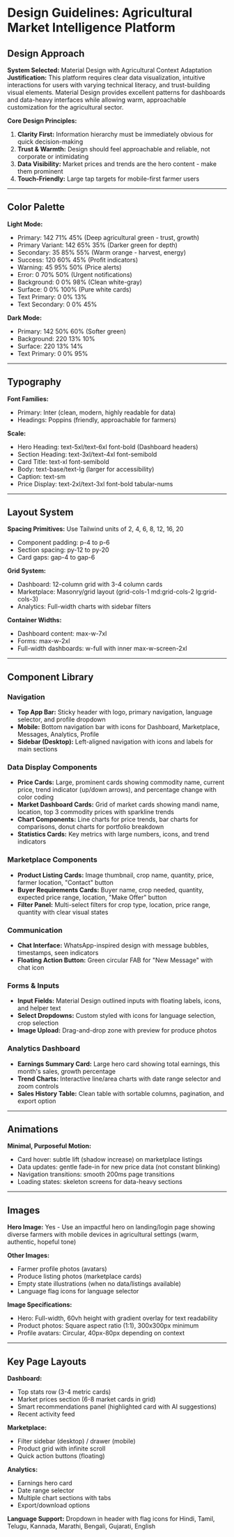 # Design Guidelines: Agricultural Market Intelligence Platform

## Design Approach

**System Selected:** Material Design with Agricultural Context Adaptation
**Justification:** This platform requires clear data visualization, intuitive interactions for users with varying technical literacy, and trust-building visual elements. Material Design provides excellent patterns for dashboards and data-heavy interfaces while allowing warm, approachable customization for the agricultural sector.

**Core Design Principles:**
1. **Clarity First:** Information hierarchy must be immediately obvious for quick decision-making
2. **Trust & Warmth:** Design should feel approachable and reliable, not corporate or intimidating
3. **Data Visibility:** Market prices and trends are the hero content - make them prominent
4. **Touch-Friendly:** Large tap targets for mobile-first farmer users

---

## Color Palette

**Light Mode:**
- Primary: 142 71% 45% (Deep agricultural green - trust, growth)
- Primary Variant: 142 65% 35% (Darker green for depth)
- Secondary: 35 85% 55% (Warm orange - harvest, energy)
- Success: 120 60% 45% (Profit indicators)
- Warning: 45 95% 50% (Price alerts)
- Error: 0 70% 50% (Urgent notifications)
- Background: 0 0% 98% (Clean white-gray)
- Surface: 0 0% 100% (Pure white cards)
- Text Primary: 0 0% 13%
- Text Secondary: 0 0% 45%

**Dark Mode:**
- Primary: 142 50% 60% (Softer green)
- Background: 220 13% 10%
- Surface: 220 13% 14%
- Text Primary: 0 0% 95%

---

## Typography

**Font Families:**
- Primary: Inter (clean, modern, highly readable for data)
- Headings: Poppins (friendly, approachable for farmers)

**Scale:**
- Hero Heading: text-5xl/text-6xl font-bold (Dashboard headers)
- Section Heading: text-3xl/text-4xl font-semibold
- Card Title: text-xl font-semibold
- Body: text-base/text-lg (larger for accessibility)
- Caption: text-sm
- Price Display: text-2xl/text-3xl font-bold tabular-nums

---

## Layout System

**Spacing Primitives:** Use Tailwind units of 2, 4, 6, 8, 12, 16, 20
- Component padding: p-4 to p-6
- Section spacing: py-12 to py-20
- Card gaps: gap-4 to gap-6

**Grid System:**
- Dashboard: 12-column grid with 3-4 column cards
- Marketplace: Masonry/grid layout (grid-cols-1 md:grid-cols-2 lg:grid-cols-3)
- Analytics: Full-width charts with sidebar filters

**Container Widths:**
- Dashboard content: max-w-7xl
- Forms: max-w-2xl
- Full-width dashboards: w-full with inner max-w-screen-2xl

---

## Component Library

### Navigation
- **Top App Bar:** Sticky header with logo, primary navigation, language selector, and profile dropdown
- **Mobile:** Bottom navigation bar with icons for Dashboard, Marketplace, Messages, Analytics, Profile
- **Sidebar (Desktop):** Left-aligned navigation with icons and labels for main sections

### Data Display Components
- **Price Cards:** Large, prominent cards showing commodity name, current price, trend indicator (up/down arrows), and percentage change with color coding
- **Market Dashboard Cards:** Grid of market cards showing mandi name, location, top 3 commodity prices with sparkline trends
- **Chart Components:** Line charts for price trends, bar charts for comparisons, donut charts for portfolio breakdown
- **Statistics Cards:** Key metrics with large numbers, icons, and trend indicators

### Marketplace Components
- **Product Listing Cards:** Image thumbnail, crop name, quantity, price, farmer location, "Contact" button
- **Buyer Requirements Cards:** Buyer name, crop needed, quantity, expected price range, location, "Make Offer" button
- **Filter Panel:** Multi-select filters for crop type, location, price range, quantity with clear visual states

### Communication
- **Chat Interface:** WhatsApp-inspired design with message bubbles, timestamps, seen indicators
- **Floating Action Button:** Green circular FAB for "New Message" with chat icon

### Forms & Inputs
- **Input Fields:** Material Design outlined inputs with floating labels, icons, and helper text
- **Select Dropdowns:** Custom styled with icons for language selection, crop selection
- **Image Upload:** Drag-and-drop zone with preview for produce photos

### Analytics Dashboard
- **Earnings Summary Card:** Large hero card showing total earnings, this month's sales, growth percentage
- **Trend Charts:** Interactive line/area charts with date range selector and zoom controls
- **Sales History Table:** Clean table with sortable columns, pagination, and export option

---

## Animations

**Minimal, Purposeful Motion:**
- Card hover: subtle lift (shadow increase) on marketplace listings
- Data updates: gentle fade-in for new price data (not constant blinking)
- Navigation transitions: smooth 200ms page transitions
- Loading states: skeleton screens for data-heavy sections

---

## Images

**Hero Image:** Yes - Use an impactful hero on landing/login page showing diverse farmers with mobile devices in agricultural settings (warm, authentic, hopeful tone)

**Other Images:**
- Farmer profile photos (avatars)
- Produce listing photos (marketplace cards)
- Empty state illustrations (when no data/listings available)
- Language flag icons for language selector

**Image Specifications:**
- Hero: Full-width, 60vh height with gradient overlay for text readability
- Product photos: Square aspect ratio (1:1), 300x300px minimum
- Profile avatars: Circular, 40px-80px depending on context

---

## Key Page Layouts

**Dashboard:** 
- Top stats row (3-4 metric cards)
- Market prices section (6-8 market cards in grid)
- Smart recommendations panel (highlighted card with AI suggestions)
- Recent activity feed

**Marketplace:**
- Filter sidebar (desktop) / drawer (mobile)
- Product grid with infinite scroll
- Quick action buttons (floating)

**Analytics:**
- Earnings hero card
- Date range selector
- Multiple chart sections with tabs
- Export/download options

**Language Support:**
Dropdown in header with flag icons for Hindi, Tamil, Telugu, Kannada, Marathi, Bengali, Gujarati, English